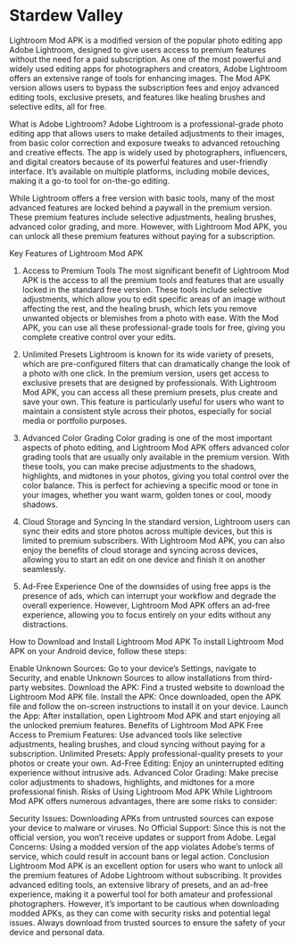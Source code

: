 # Stardew Valley 
Lightroom Mod APK is a modified version of the popular photo editing app Adobe Lightroom, designed to give users access to premium features without the need for a paid subscription. As one of the most powerful and widely used editing apps for photographers and creators, Adobe Lightroom offers an extensive range of tools for enhancing images. The Mod APK version allows users to bypass the subscription fees and enjoy advanced editing tools, exclusive presets, and features like healing brushes and selective edits, all for free.

What is Adobe Lightroom?
Adobe Lightroom is a professional-grade photo editing app that allows users to make detailed adjustments to their images, from basic color correction and exposure tweaks to advanced retouching and creative effects. The app is widely used by photographers, influencers, and digital creators because of its powerful features and user-friendly interface. It’s available on multiple platforms, including mobile devices, making it a go-to tool for on-the-go editing.

While Lightroom offers a free version with basic tools, many of the most advanced features are locked behind a paywall in the premium version. These premium features include selective adjustments, healing brushes, advanced color grading, and more. However, with Lightroom Mod APK, you can unlock all these premium features without paying for a subscription.

Key Features of Lightroom Mod APK
1. Access to Premium Tools
The most significant benefit of Lightroom Mod APK is the access to all the premium tools and features that are usually locked in the standard free version. These tools include selective adjustments, which allow you to edit specific areas of an image without affecting the rest, and the healing brush, which lets you remove unwanted objects or blemishes from a photo with ease. With the Mod APK, you can use all these professional-grade tools for free, giving you complete creative control over your edits.

2. Unlimited Presets
Lightroom is known for its wide variety of presets, which are pre-configured filters that can dramatically change the look of a photo with one click. In the premium version, users get access to exclusive presets that are designed by professionals. With Lightroom Mod APK, you can access all these premium presets, plus create and save your own. This feature is particularly useful for users who want to maintain a consistent style across their photos, especially for social media or portfolio purposes.

3. Advanced Color Grading
Color grading is one of the most important aspects of photo editing, and Lightroom Mod APK offers advanced color grading tools that are usually only available in the premium version. With these tools, you can make precise adjustments to the shadows, highlights, and midtones in your photos, giving you total control over the color balance. This is perfect for achieving a specific mood or tone in your images, whether you want warm, golden tones or cool, moody shadows.

4. Cloud Storage and Syncing
In the standard version, Lightroom users can sync their edits and store photos across multiple devices, but this is limited to premium subscribers. With Lightroom Mod APK, you can also enjoy the benefits of cloud storage and syncing across devices, allowing you to start an edit on one device and finish it on another seamlessly.

5. Ad-Free Experience
One of the downsides of using free apps is the presence of ads, which can interrupt your workflow and degrade the overall experience. However, Lightroom Mod APK offers an ad-free experience, allowing you to focus entirely on your edits without any distractions.

How to Download and Install Lightroom Mod APK
To install Lightroom Mod APK on your Android device, follow these steps:

Enable Unknown Sources: Go to your device’s Settings, navigate to Security, and enable Unknown Sources to allow installations from third-party websites.
Download the APK: Find a trusted website to download the Lightroom Mod APK file.
Install the APK: Once downloaded, open the APK file and follow the on-screen instructions to install it on your device.
Launch the App: After installation, open Lightroom Mod APK and start enjoying all the unlocked premium features.
Benefits of Lightroom Mod APK
Free Access to Premium Features: Use advanced tools like selective adjustments, healing brushes, and cloud syncing without paying for a subscription.
Unlimited Presets: Apply professional-quality presets to your photos or create your own.
Ad-Free Editing: Enjoy an uninterrupted editing experience without intrusive ads.
Advanced Color Grading: Make precise color adjustments to shadows, highlights, and midtones for a more professional finish.
Risks of Using Lightroom Mod APK
While Lightroom Mod APK offers numerous advantages, there are some risks to consider:

Security Issues: Downloading APKs from untrusted sources can expose your device to malware or viruses.
No Official Support: Since this is not the official version, you won’t receive updates or support from Adobe.
Legal Concerns: Using a modded version of the app violates Adobe’s terms of service, which could result in account bans or legal action.
Conclusion
Lightroom Mod APK is an excellent option for users who want to unlock all the premium features of Adobe Lightroom without subscribing. It provides advanced editing tools, an extensive library of presets, and an ad-free experience, making it a powerful tool for both amateur and professional photographers. However, it’s important to be cautious when downloading modded APKs, as they can come with security risks and potential legal issues. Always download from trusted sources to ensure the safety of your device and personal data.
